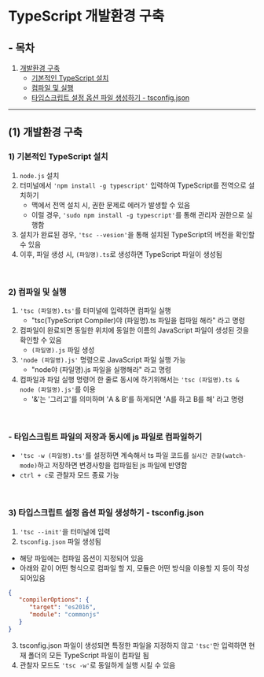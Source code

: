 # TypeScript 개발환경 구축

## - 목차
1. [개발환경 구축](#1-개발환경-구축)
    - [기본적인 TypeScript 설치](#1-기본적인-typescript-설치)
    - [컴파일 및 실행](#2-컴파일-및-실행)
    - [타입스크립트 설정 옵션 파일 생성하기 - tsconfig.json](#3-타입스크립트-설정-옵션-파일-생성하기---tsconfigjson)

---

## (1) 개발환경 구축

### **1) 기본적인 TypeScript 설치**

1) `node.js` 설치
2) 터미널에서 `'npm install -g typescript'` 입력하여 TypeScript를 전역으로 설치하기
    - 맥에서 전역 설치 시, 권한 문제로 에러가 발생할 수 있음
    - 이럴 경우, `'sudo npm install -g typescript'`를 통해 관리자 권한으로 실행함
3) 설치가 완료된 경우, `'tsc --vesion'`을 통해 설치된 TypeScript의 버전을 확인할 수 있음
4) 이후, 파일 생성 시, `(파일명).ts`로 생성하면 TypeScript 파일이 생성됨

<br>

### **2) 컴파일 및 실행**

1) `'tsc (파일명).ts'`를 터미널에 입력하면 컴파일 실행
    - "tsc(TypeScript Compiler)야 (파일명).ts 파일을 컴파일 해라" 라고 명령
2) 컴파일이 완료되면 동일한 위치에 동일한 이름의 JavaScript 파일이 생성된 것을 확인할 수 있음
    - `(파일명).js` 파일 생성
3) `'node (파일명).js'` 명령으로 JavaScript 파일 실행 가능
    - "node야 (파일명).js 파일을 실행해라" 라고 명령
4) 컴파일과 파일 실행 명령어 한 줄로 동시에 하기위해서는 `'tsc (파일명).ts & node (파일명).js'`를 이용
    - '&'는 '그리고'를 의미하며 'A & B'를 하게되면 'A를 하고 B를 해' 라고 명령

<br>

### - 타입스크립트 파일의 저장과 동시에 js 파일로 컴파일하기

- `'tsc -w (파일명).ts'`를 설정하면 계속해서 ts 파일 코드를 `실시간 관찰(watch-mode)`하고 저장하면 변경사항을 컴파일된 js 파일에 반영함
- `ctrl + c`로 관찰자 모드 종료 가능

<br>

### **3) 타입스크립트 설정 옵션 파일 생성하기 - tsconfig.json**

1) `'tsc --init'`을 터미널에 입력
2) `tsconfig.json` 파일 생성됨
  - 해당 파일에는 컴파일 옵션이 지정되어 있음
  - 아래와 같이 어떤 형식으로 컴파일 할 지, 모듈은 어떤 방식을 이용할 지 등이 작성되어있음

```json
{
   "compilerOptions": {
      "target": "es2016", 
      "module": "commonjs"
   }
}
```

3) tsconfig.json 파일이 생성되면 특정한 파일을 지정하지 않고 `'tsc'`만 입력하면 현재 폴더의 모든 TypeScript 파일이 컴파일 됨
4) 관찰자 모드도 `'tsc -w'`로 동일하게 실행 시킬 수 있음
